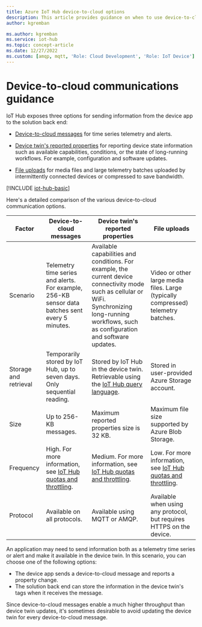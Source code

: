 ```yaml
---
title: Azure IoT Hub device-to-cloud options
description: This article provides guidance on when to use device-to-cloud messages, reported properties, or file upload for cloud-to-device communications. 
author: kgremban

ms.author: kgremban
ms.service: iot-hub
ms.topic: concept-article
ms.date: 12/27/2022
ms.custom: [amqp, mqtt, 'Role: Cloud Development', 'Role: IoT Device']
---
```


# Device-to-cloud communications guidance

IoT Hub exposes three options for sending information from the device app to the solution back end:

* [Device-to-cloud messages](iot-hub-devguide-messages-d2c.md) for time series telemetry and alerts.

* [Device twin's reported properties](iot-hub-devguide-device-twins.md) for reporting device state information such as available capabilities, conditions, or the state of long-running workflows. For example, configuration and software updates.

* [File uploads](iot-hub-devguide-file-upload.md) for media files and large telemetry batches uploaded by intermittently connected devices or compressed to save bandwidth.

[!INCLUDE [iot-hub-basic](../../includes/iot-hub-basic-partial.md)]

Here's a detailed comparison of the various device-to-cloud communication options.

| Factor | Device-to-cloud messages | Device twin's reported properties | File uploads |
| ---- | ------- | ---------- | ---- |
| Scenario | Telemetry time series and alerts. For example, 256-KB sensor data batches sent every 5 minutes. | Available capabilities and conditions. For example, the current device connectivity mode such as cellular or WiFi. Synchronizing long-running workflows, such as configuration and software updates. | Video or other large media files. Large (typically compressed) telemetry batches. |
| Storage and retrieval | Temporarily stored by IoT Hub, up to seven days. Only sequential reading. | Stored by IoT Hub in the device twin. Retrievable using the [IoT Hub query language](iot-hub-devguide-query-language.md). | Stored in user-provided Azure Storage account. |
| Size | Up to 256-KB messages. | Maximum reported properties size is 32 KB. | Maximum file size supported by Azure Blob Storage. |
| Frequency | High. For more information, see [IoT Hub quotas and throttling](iot-hub-devguide-quotas-throttling.md). | Medium. For more information, see [IoT Hub quotas and throttling](iot-hub-devguide-quotas-throttling.md). | Low. For more information, see [IoT Hub quotas and throttling](iot-hub-devguide-quotas-throttling.md). |
| Protocol | Available on all protocols. | Available using MQTT or AMQP. | Available when using any protocol, but requires HTTPS on the device. |

An application may need to send information both as a telemetry time series or alert and make it available in the device twin. In this scenario, you can choose one of the following options:

* The device app sends a device-to-cloud message and reports a property change.
* The solution back end can store the information in the device twin's tags when it receives the message.

Since device-to-cloud messages enable a much higher throughput than device twin updates, it's sometimes desirable to avoid updating the device twin for every device-to-cloud message.
